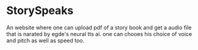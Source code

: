 # StorySpeaks
An website where one can upload pdf of a story book and get a audio file that is narated by egde's neural tts ai. one can chooes his choice of voice and pitch as well as speed too.
